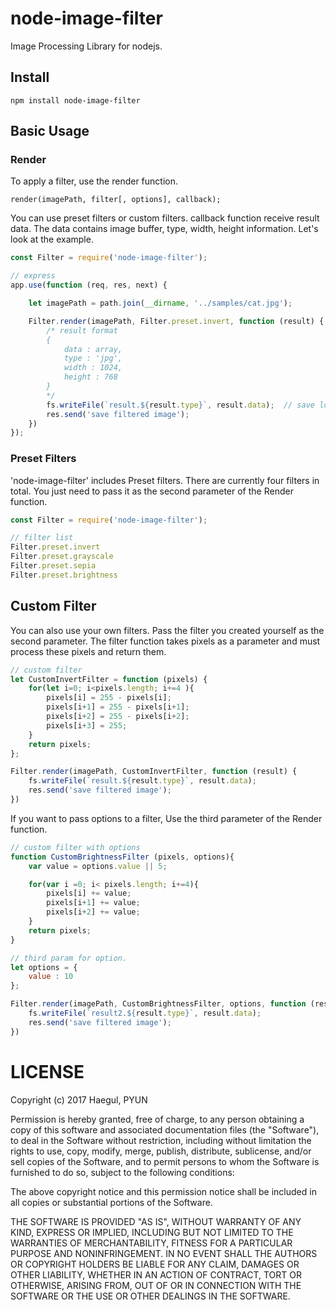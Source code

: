 # node-image-filter
Image Processing Library for nodejs.

## Install
```
npm install node-image-filter
```

## Basic Usage
### Render
To apply a filter, use the render function.
```
render(imagePath, filter[, options], callback);
```
You can use preset filters or custom filters. callback function receive result data. The data contains image buffer, type, width, height information.
Let's look at the example.

```javascript
const Filter = require('node-image-filter');

// express
app.use(function (req, res, next) {

    let imagePath = path.join(__dirname, '../samples/cat.jpg');

    Filter.render(imagePath, Filter.preset.invert, function (result) {
        /* result format
        {
            data : array,
            type : 'jpg',
            width : 1024,
            height : 768
        }
        */
        fs.writeFile(`result.${result.type}`, result.data);  // save local
        res.send('save filtered image');
    })
});
```

### Preset Filters
'node-image-filter' includes Preset filters. There are currently four filters in total.
You just need to pass it as the second parameter of the Render function.
```javascript
const Filter = require('node-image-filter');

// filter list
Filter.preset.invert
Filter.preset.grayscale
Filter.preset.sepia
Filter.preset.brightness
```

## Custom Filter
You can also use your own filters. Pass the filter you created yourself as the second parameter.
The filter function takes pixels as a parameter and must process these pixels and return them.

```javascript
// custom filter
let CustomInvertFilter = function (pixels) {
    for(let i=0; i<pixels.length; i+=4 ){
        pixels[i] = 255 - pixels[i];
        pixels[i+1] = 255 - pixels[i+1];
        pixels[i+2] = 255 - pixels[i+2];
        pixels[i+3] = 255;
    }
    return pixels;
};

Filter.render(imagePath, CustomInvertFilter, function (result) {
    fs.writeFile(`result.${result.type}`, result.data);
    res.send('save filtered image');
})
```

If you want to pass options to a filter, Use the third parameter of the Render function.

```javascript
// custom filter with options
function CustomBrightnessFilter (pixels, options){
    var value = options.value || 5;

    for(var i =0; i< pixels.length; i+=4){
        pixels[i] += value;
        pixels[i+1] += value;
        pixels[i+2] += value;
    }
    return pixels;
}

// third param for option.
let options = {
    value : 10
};

Filter.render(imagePath, CustomBrightnessFilter, options, function (result) {
    fs.writeFile(`result2.${result.type}`, result.data);
    res.send('save filtered image');
})
```

# LICENSE

Copyright (c) 2017 Haegul, PYUN  

Permission is hereby granted, free of charge, to any person
obtaining a copy of this software and associated documentation
files (the "Software"), to deal in the Software without
restriction, including without limitation the rights to use,
copy, modify, merge, publish, distribute, sublicense, and/or sell
copies of the Software, and to permit persons to whom the
Software is furnished to do so, subject to the following
conditions:

The above copyright notice and this permission notice shall be
included in all copies or substantial portions of the Software.

THE SOFTWARE IS PROVIDED "AS IS", WITHOUT WARRANTY OF ANY KIND,
EXPRESS OR IMPLIED, INCLUDING BUT NOT LIMITED TO THE WARRANTIES
OF MERCHANTABILITY, FITNESS FOR A PARTICULAR PURPOSE AND
NONINFRINGEMENT. IN NO EVENT SHALL THE AUTHORS OR COPYRIGHT
HOLDERS BE LIABLE FOR ANY CLAIM, DAMAGES OR OTHER LIABILITY,
WHETHER IN AN ACTION OF CONTRACT, TORT OR OTHERWISE, ARISING
FROM, OUT OF OR IN CONNECTION WITH THE SOFTWARE OR THE USE OR
OTHER DEALINGS IN THE SOFTWARE.